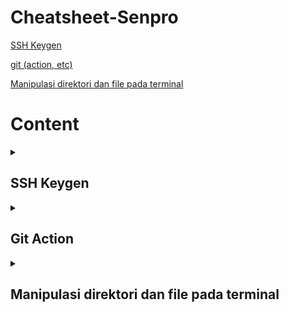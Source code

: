 # Cheatsheet-Senpro

[SSH Keygen](#ssh-keygen)

[git (action, etc)](#git)

[Manipulasi direktori dan file pada terminal](#manipulasi-direktori)

# Content
<details>
<summary><h2 id="ssh-keygen">SSH Keygen</h2></summary>
  <div>

### Key Generation with `ssh-keygen`

`ssh-keygen` is a command-line tool that generates a new SSH key pair. Here's a basic guide on how it works:

1. **Open a terminal** and run the following command:
   ```bash
   ssh-keygen
   ```

2. **Follow the prompts**:
   - **Enter file in which to save the key**: You can press Enter to accept the default location (usually `~/.ssh/id_rsa`).
   - **Enter passphrase (empty for no passphrase)**: Adding a passphrase adds an extra layer of security, requiring you to enter the passphrase whenever you use the private key.
   - **Enter same passphrase again**: Confirm the passphrase.

3. **Completion**: After you complete these steps, you will have two new files:
   - `id_rsa`: This is your private key. Keep this file secure and never share it.
   - `id_rsa.pub`: This is your public key. You can share this file with any SSH server you want to connect to.

### Using SSH Keys for Authentication

1. **Copy the Public Key to the Server**:
   - You can use `ssh-copy-id` to copy your public key to a server:
     ```bash
     ssh-copy-id user@remote_host
     ```
   - Alternatively, you can manually append the contents of `id_rsa.pub` to the `~/.ssh/authorized_keys` file on the server.

2. **Connect to the Server**:
   - Once the public key is added to the server, you can connect to it without a password (or just with your passphrase if you set one):
     ```bash
     ssh user@remote_host
     ```

     ### Example

Here's a step-by-step example:

1. **Generate SSH Keys**:
   ```bash
   ssh-keygen -t rsa -b 4096 -C "your_email@example.com"
   ```

2. **View the Public Key**:
   ```bash
   cat ~/.ssh/id_rsa.pub
   ```

3. **Copy the Public Key to a Server**:
   ```bash
   ssh-copy-id user@remote_host
   ```
   
4. **Connect to the Server**:
   ```bash
   ssh user@remote_host
   ```
   
  </div>
</details>

<details>
   <summary>
      <h2 id="git">Git Action</h2>
   </summary>
   <div>

### Contoh config file github workflow
```yml
name: Test, Build, and Deploy

on:
   push:
      branches:
         - main

jobs:
   test-build:
      runs-on: ubuntu-latest
      strategy:
         matrix:
            node-version: [16.x]

      steps:
         - uses: actions/checkout@v2
         - name: Testing Build pre-Deploy
            uses: actions/setup-node@v2
            with:
               node-version: ${{ matrix.node-version }}
               cache: "npm"
         - run: npm i
         - run: npm run build

   deploy:
      needs: test-build
      runs-on: ubuntu-latest

      strategy:
         matrix:
            node-version: [16.x]
      steps:
         - name: build app on vm
            uses: appleboy/ssh-action@master
            with:
               host: ${{ secrets.HOST }}
               username: ${{ secrets.USERNAME }}
               password: ${{ secrets.PASSWORD }}
               port: ${{ secrets.PORT }}
               script: |
                  eval "$(ssh-agent -s)"
                  ssh-add ~/.ssh/<<namafileprivkey>>
                  echo "cek folder project";
                  [ ! -d "${HOME}/repo/task-fusion" ] &&
                  {
                     echo "Cloning";
                     mkdir -p ~/repo;
                     cd ~/repo;
                     git clone https://github.com/zakiakmal/task-fusion.git;
                  } ||
                  {
                     echo "building";
                     cd ~/repo/task-fusion;
                     git restore .;
                     git pull origin main;
                  }
```
### Penjelasan

Kode di atas menunjukkan workflow dari github action yang memiliki sintaks yml. 

`on`: use `on` to define which events can cause the workflow to run. Contohnya `on: [push, fork]`

`jobs`: A workflow run is made up of one or more `jobs`, which run in parallel by default. To run jobs sequentially, you can define dependencies on other jobs using the `jobs.<job_id>.needs` keyword.

`strategy: matrix:`: Use `jobs.<job_id>.strategy.matrix` to define a matrix of different job configurations. Within your matrix, define one or more variables followed by an array of values.

Kemudian terdapat `${{ secrets.X }}` di dalam yml tersebut. maksud dari `${{ secrets.X }}` adalah dia mengambil variabel secrets yang bisa kita input pada settingan github, dan `X` merupakan nama variabel nya.

### Doing git with ssh

Untuk dapat melakukan perintah seperti clone, push, pull, etc,  menggunakan git ssh langkah yang perlu kita lakukan adalah
1. generate ssh seperti pada bagian [SSH Keygen](#ssh-keygen)
2. tambahkan public key yang telah digenerate ke dalam `SSH and GPG Keys` pada setting github sebagai SSH (New SSH)
3. tambah private ssh key ke dalam ssh authentication agent, dengan menjalankan perintah
      ```sh
      eval $(ssh-agent -s)
      ssh-add <<file_path_to_private_key>>
      ```

   </div>
</details>

<details>
<summary><h2 id="manipulasi-direktori">Manipulasi direktori dan file pada terminal</h2></summary>
  <div>

### Membuat Direktori

Untuk membuat direktori baru, gunakan perintah `mkdir` diikuti dengan nama direktori:
```sh
mkdir nama_direktori
```

### Menghapus Direktori

Untuk menghapus direktori kosong, gunakan perintah `rmdir`:
```sh
rmdir nama_direktori
```
Untuk menghapus direktori beserta isinya, gunakan perintah `rm -r`:
```sh
rm -r nama_direktori
```

### Melihat Isi Direktori

Untuk melihat isi dari sebuah direktori, gunakan perintah `ls`:
```sh
ls nama_direktori
```
Untuk melihat isi direktori beserta detail tambahan, gunakan perintah `ls -l`:
```sh
ls -l nama_direktori
```
Untuk melihat isi direktori termasuk file tersembunyi, gunakan perintah `ls -a`:
```sh
ls -a nama_direktori
```

### Membuat File

Untuk membuat file baru, gunakan perintah `touch` diikuti dengan nama file:
```sh
touch nama_file
```

### Menghapus File

Untuk menghapus file, gunakan perintah `rm` diikuti dengan nama file:
```sh
rm nama_file
```

### Menyalin File atau Direktori

Untuk menyalin file, gunakan perintah `cp` diikuti dengan nama file sumber dan tujuan:
```sh
cp file_sumber file_tujuan
```
Untuk menyalin direktori beserta isinya, gunakan perintah `cp -r`:
```sh
cp -r direktori_sumber direktori_tujuan
```

### Memindahkan atau Mengganti Nama File atau Direktori

Untuk memindahkan atau mengganti nama file atau direktori, gunakan perintah `mv` diikuti dengan nama file atau direktori sumber dan tujuan:
```sh
mv sumber tujuan
```

### Membuka File

Untuk membuka file dengan editor teks, misalnya `nano` atau `vim` (kalau kroco, pakai nano aja):
```sh
nano nama_file
```
atau
```sh
vim nama_file
```

### Melihat Isi File

Untuk melihat isi file tanpa membukanya di editor, gunakan perintah `cat`, `less`, atau `more`:
```sh
cat nama_file
```
atau
```sh
less nama_file
```
atau
```sh
more nama_file
```

  </div>
</details>


